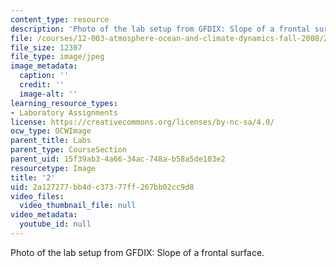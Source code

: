 ```yaml
---
content_type: resource
description: 'Photo of the lab setup from GFDIX: Slope of a frontal surface.'
file: /courses/12-003-atmosphere-ocean-and-climate-dynamics-fall-2008/2a127277bb4dc37377ff267bb02cc9d8_2.jpg
file_size: 12307
file_type: image/jpeg
image_metadata:
  caption: ''
  credit: ''
  image-alt: ''
learning_resource_types:
- Laboratory Assignments
license: https://creativecommons.org/licenses/by-nc-sa/4.0/
ocw_type: OCWImage
parent_title: Labs
parent_type: CourseSection
parent_uid: 15f39ab3-4a66-34ac-748a-b58a5de103e2
resourcetype: Image
title: '2'
uid: 2a127277-bb4d-c373-77ff-267bb02cc9d8
video_files:
  video_thumbnail_file: null
video_metadata:
  youtube_id: null
---
```

Photo of the lab setup from GFDIX: Slope of a frontal surface.